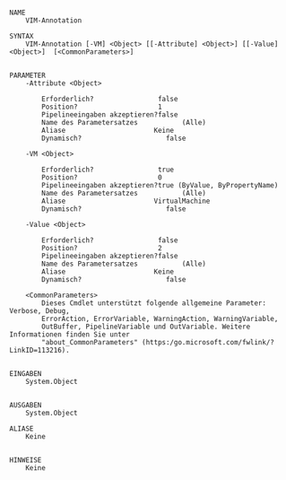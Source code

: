 ﻿```

NAME
    VIM-Annotation
    
SYNTAX
    VIM-Annotation [-VM] <Object> [[-Attribute] <Object>] [[-Value] <Object>]  [<CommonParameters>]
    
    
PARAMETER
    -Attribute <Object>
        
        Erforderlich?                false
        Position?                    1
        Pipelineeingaben akzeptieren?false
        Name des Parametersatzes           (Alle)
        Aliase                      Keine
        Dynamisch?                     false
        
    -VM <Object>
        
        Erforderlich?                true
        Position?                    0
        Pipelineeingaben akzeptieren?true (ByValue, ByPropertyName)
        Name des Parametersatzes           (Alle)
        Aliase                      VirtualMachine
        Dynamisch?                     false
        
    -Value <Object>
        
        Erforderlich?                false
        Position?                    2
        Pipelineeingaben akzeptieren?false
        Name des Parametersatzes           (Alle)
        Aliase                      Keine
        Dynamisch?                     false
        
    <CommonParameters>
        Dieses Cmdlet unterstützt folgende allgemeine Parameter: Verbose, Debug,
        ErrorAction, ErrorVariable, WarningAction, WarningVariable,
        OutBuffer, PipelineVariable und OutVariable. Weitere Informationen finden Sie unter 
        "about_CommonParameters" (https:/go.microsoft.com/fwlink/?LinkID=113216). 
    
    
EINGABEN
    System.Object
    
    
AUSGABEN
    System.Object
    
ALIASE
    Keine
    

HINWEISE
    Keine



```


